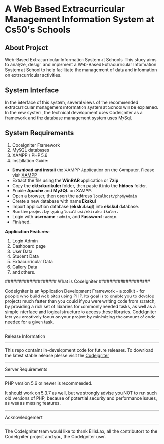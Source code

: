 # A Web Based Extracurricular Management Information System at Cs50's Schools 

## About Project
Web-Based Extracurricular Information System at Schools. This study aims to analyze, design and implement a Web-Based Extracurricular Information System at School to help facilitate the management of data and information on extracurricular activities.

## System Interface
In the interface of this system, several views of the recommended extracurricular management information system at School will be explained. In the new system, the technical development uses Codeigniter as a framework and the database management system uses MySql.

## System Requirements
1. CodeIgniter Framework
2. MySQL databases
3. XAMPP / PHP 5.6
4. Installation Guide:
- **Download and Install** the XAMPP Application on the Computer. Please visit [XAMPP](https://www.apachefriends.org/download.html)
- Extract the file using the **WinRAR** application or **7zip**
- Copy the **ektrakurikuler** folder, then paste it into the **htdocs** folder.
- Enable **Apache** and **MySQL** on XAMPP.
- Open a browser, then open the address ``` localhost/phpMyAdmin ```
- Create a new database with name **Ekskul**
- Import application database (**ekskul.sql**) into **ekskul** database.
- Run the project by typing ``` localhost/ektrakurikuler ```.
- Login with **username** : ``` admin ```, and **Password** : ``` admin ```.
- Finished.

**Application Features:**
1. Login Admin
2. Dashboard page
3. User Data
4. Student Data
5. Extracurricular Data
6. Gallery Data
7. and others.


###################
What is CodeIgniter
###################

CodeIgniter is an Application Development Framework - a toolkit - for people
who build web sites using PHP. Its goal is to enable you to develop projects
much faster than you could if you were writing code from scratch, by providing
a rich set of libraries for commonly needed tasks, as well as a simple
interface and logical structure to access these libraries. CodeIgniter lets
you creatively focus on your project by minimizing the amount of code needed
for a given task.

*******************
Release Information
*******************

This repo contains in-development code for future releases. To download the
latest stable release please visit the [Codeigniter](https://codeigniter.com/)

*******************
Server Requirements
*******************

PHP version 5.6 or newer is recommended.

It should work on 5.3.7 as well, but we strongly advise you NOT to run
such old versions of PHP, because of potential security and performance
issues, as well as missing features.

***************
Acknowledgement
***************

The CodeIgniter team would like to thank EllisLab, all the
contributors to the CodeIgniter project and you, the CodeIgniter user.
